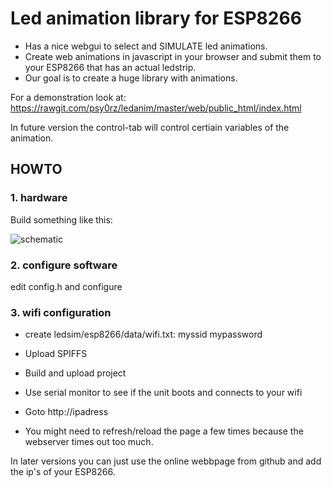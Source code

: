 # Led animation library for ESP8266

- Has a nice webgui to select and SIMULATE led animations.
- Create web animations in javascript in your browser and submit them to your ESP8266 that has an actual ledstrip.
- Our goal is to create a huge library with animations.


For a demonstration look at: https://rawgit.com/psy0rz/ledanim/master/web/public_html/index.html

In future version the control-tab will control certiain variables of the animation.

## HOWTO

### 1. hardware 

Build something like this:

![schematic](https://github.com/psy0rz/ledanim/blob/master/ledanim.png)
 
### 2. configure software

edit config.h and configure

### 3. wifi configuration

- create ledsim/esp8266/data/wifi.txt:
 myssid
 mypassword
 
 
- Upload SPIFFS

- Build and upload project

- Use serial monitor to see if the unit boots and connects to your wifi

- Goto http://ipadress

- You might need to refresh/reload the page a few times because the webserver times out too much.

In later versions you can just use the online webbpage from github and add the ip's of your ESP8266.





